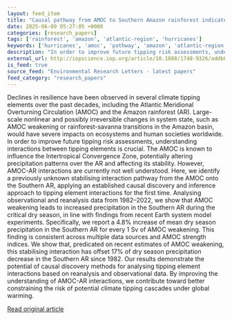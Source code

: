 ```yaml
---
layout: feed_item
title: "Causal pathway from AMOC to Southern Amazon rainforest indicates stabilising interaction between two climate tipping elements"
date: 2025-06-09 05:27:05 +0000
categories: [research_papers]
tags: ['rainforest', 'amazon', 'atlantic-region', 'hurricanes']
keywords: ['hurricanes', 'amoc', 'pathway', 'amazon', 'atlantic-region', 'causal', 'rainforest']
description: "In order to improve future tipping risk assessments, understanding interactions between tipping elements is crucial"
external_url: http://iopscience.iop.org/article/10.1088/1748-9326/addb62
is_feed: true
source_feed: "Environmental Research Letters - latest papers"
feed_category: "research_papers"
---
```


Declines in resilience have been observed in several climate tipping elements over the past decades, including the Atlantic Meridional Overturning Circulation (AMOC) and the Amazon rainforest (AR). Large-scale nonlinear and possibly irreversible changes in system state, such as AMOC weakening or rainforest-savanna transitions in the Amazon basin, would have severe impacts on ecosystems and human societies worldwide. In order to improve future tipping risk assessments, understanding interactions between tipping elements is crucial. The AMOC is known to influence the Intertropical Convergence Zone, potentially altering precipitation patterns over the AR and affecting its stability. However, AMOC-AR interactions are currently not well understood. Here, we identify a previously unknown stabilising interaction pathway from the AMOC onto the Southern AR, applying an established causal discovery and inference approach to tipping element interactions for the first time. Analysing observational and reanalysis data from 1982–2022, we show that AMOC weakening leads to increased precipitation in the Southern AR during the critical dry season, in line with findings from recent Earth system model experiments. Specifically, we report a 4.8% increase of mean dry season precipitation in the Southern AR for every 1 Sv of AMOC weakening. This finding is consistent across multiple data sources and AMOC strength indices. We show that, predicated on recent estimates of AMOC weakening, this stabilising interaction has offset 17% of dry season precipitation decrease in the Southern AR since 1982. Our results demonstrate the potential of causal discovery methods for analysing tipping element interactions based on reanalysis and observational data. By improving the understanding of AMOC-AR interactions, we contribute toward better constraining the risk of potential climate tipping cascades under global warming.

[Read original article](http://iopscience.iop.org/article/10.1088/1748-9326/addb62)
